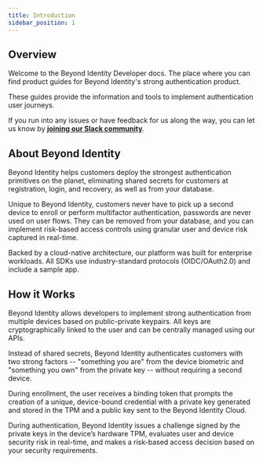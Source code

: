 ```yaml
---
title: Introduction
sidebar_position: 1
---
```


## Overview

Welcome to the Beyond Identity Developer docs. The place where you can find product guides for Beyond Identity's strong authentication product. 

These guides provide the information and tools to implement authentication user journeys. 

If you run into any issues or have feedback for us along the way, you can let us know by **[joining our Slack community](https://join.slack.com/t/byndid/shared_invite/zt-1anns8n83-NQX4JvW7coi9dksADxgeBQ)**.

## About Beyond Identity
Beyond Identity helps customers deploy the strongest authentication primitives on the planet, eliminating shared secrets for customers at registration, login, and recovery, as well as from your database.

Unique to Beyond Identity, customers never have to pick up a second device to enroll or perform multifactor authentication, passwords are never used on user flows. They can be removed from your database, and you can implement risk-based access controls using granular user and device risk captured in real-time.

Backed by a cloud-native architecture, our platform was built for enterprise workloads. All SDKs use industry-standard protocols (OIDC/OAuth2.0) and include a sample app. 

## How it Works
Beyond Identity allows developers to implement strong authentication from multiple devices based on public-private keypairs. All keys are cryptographically linked to the user and can be centrally managed using our APIs. 

Instead of shared secrets, Beyond Identity authenticates customers with two strong factors -- "something you are" from the device biometric and "something you own" from the private key -- without requiring a second device. 

During enrollment, the user receives a binding token that prompts the creation of a unique, device-bound credential with a private key generated and stored in the TPM and a public key sent to the Beyond Identity Cloud.

During authentication, Beyond Identity issues a challenge signed by the private keys in the device’s hardware TPM, evaluates user and device security risk in real-time, and makes a risk-based access decision based on your security requirements.